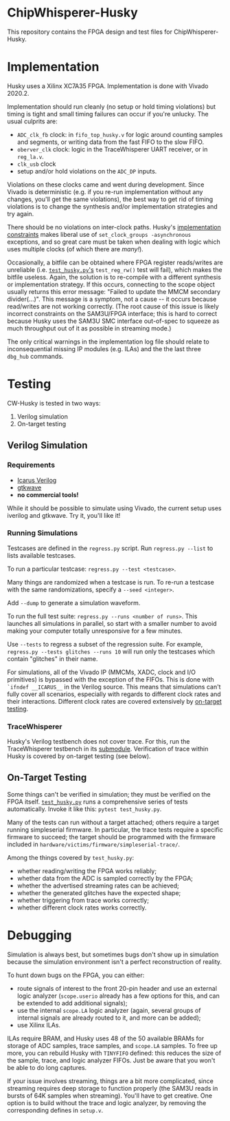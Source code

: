 # ChipWhisperer-Husky
This repository contains the FPGA design and test files for
ChipWhisperer-Husky.

# Implementation
Husky uses a Xilinx XC7A35 FPGA. Implementation is done with Vivado 2020.2.

Implementation should run cleanly (no setup or hold timing violations) but
timing is tight and small timing failures can occur if you're unlucky. The
usual culprits are:
* `ADC_clk_fb` clock: in `fifo_top_husky.v` for logic around counting
  samples and segments, or writing data from the fast FIFO to the slow FIFO.
* `oberver_clk` clock: logic in the TraceWhisperer UART receiver, or in
  `reg_la.v`.
* `clk_usb` clock
* setup and/or hold violations on the `ADC_DP` inputs.

Violations on these clocks came and went during development. Since Vivado is
deterministic (e.g. if you re-run implementation without any changes, you'll
get the same violations), the best way to get rid of timing violations is to
change the synthesis and/or implementation strategies and try again.

There should be no violations on inter-clock paths. Husky's [implementation
constraints](fpga/vivado/cwhusky.xdc) makes liberal use of `set_clock_groups
-asynchronous` exceptions, and so great care must be taken when dealing with
logic which uses multiple clocks (of which there are *many!*).

Occasionally, a bitfile can be obtained where  FPGA register reads/writes
are unreliable (i.e. [`test_husky.py`'s](#on-target-testing) `test_reg_rw()`
test will fail), which makes the bitfile useless. Again, the solution is to
re-compile with a different synthesis or implementation strategy. If this
occurs, connecting to the scope object usually returns this error message:
"Failed to update the MMCM secondary divider(...)". This message is a
symptom, not a cause -- it occurs because read/writes are not working
correctly.  (The root cause of this issue is likely incorrect constraints on
the SAM3U/FPGA interface; this is hard to correct because Husky uses the
SAM3U SMC interface out-of-spec to squeeze as much throughput out of it as
possible in streaming mode.)

The only critical warnings in the implementation log file should relate to
inconsequential missing IP modules (e.g. ILAs) and the the last three
`dbg_hub` commands.

# Testing

CW-Husky is tested in two ways:
1. Verilog simulation
2. On-target testing

## Verilog Simulation

### Requirements
* [Icarus Verilog](http://iverilog.icarus.com)
* [gtkwave](http://gtkwave.sourceforge.net)
* **no commercial tools!**

While it should be possible to simulate using Vivado, the current setup uses
iverilog and gtkwave. Try it, you'll like it!

### Running Simulations
Testcases are defined in the `regress.py` script. Run `regress.py --list` to
lists available testcases. 

To run a particular testcase: `regress.py --test <testcase>`. 

Many things are randomized when a testcase is run. To re-run a testcase with
the same randomizations, specify a `--seed <integer>`. 

Add `--dump` to generate a simulation waveform.

To run the full test suite: `regress.py --runs <number of runs>`. This
launches all simulations in parallel, so start with a smaller number to
avoid making your computer totally unresponsive for a few minutes.

Use `--tests` to regress a subset of the regression suite. For example,
`regress.py --tests glitches --runs 10` will run only the testcases which
contain "glitches" in their name.

For simulations, all of the Vivado IP (MMCMs, XADC, clock and I/O
primitives) is bypassed with the exception of the FIFOs. This is done with
`` `ifndef __ICARUS__`` in the Verilog source. This means that simulations
can't fully cover all scenarios, especially with regards to different clock
rates and their interactions. Different clock rates are covered extensively
by [on-target testing](#on-target-testing).

### TraceWhisperer
Husky's Verilog testbench does not cover trace. For this, run the
TraceWhisperer testbench in its
[submodule](https://github.com/newaetech/chipwhisperer-husky-fpga/tree/main/fpga).
Verification of trace within Husky is covered by on-target testing (see
below).


## On-Target Testing
Some things can't be verified in simulation; they must be verified on the
FPGA itself.
[`test_husky.py`](https://github.com/newaetech/chipwhisperer/blob/develop/tests/test_husky.py)
runs a comprehensive series of tests automatically. Invoke it like this:
`pytest test_husky.py`.

Many of the tests can run without a target attached; others require a target
running simpleserial firmware. In particular, the trace tests require a
specific firmware to succeed; the target should be programmed with the
firmware included in `hardware/victims/firmware/simpleserial-trace/`.

Among the things covered by `test_husky.py`:
* whether reading/writing the FPGA works reliably;
* whether data from the ADC is sampled correctly by the FPGA;
* whether the advertised streaming rates can be achieved;
* whether the generated glitches have the expected shape;
* whether triggering from trace works correctly;
* whether different clock rates works correctly.

# Debugging

Simulation is always best, but sometimes bugs don't show up in simulation
because the simulation environment isn't a perfect reconstruction of
reality.

To hunt down bugs on the FPGA, you can either:
* route signals of interest to the front 20-pin header and use an external
  logic analyzer (`scope.userio` already has a few options for this, and can
  be extended to add additional signals);
* use the internal `scope.LA` logic analyzer (again, several groups of
  internal signals are already routed to it, and more can be added);
* use Xilinx ILAs.

ILAs require BRAM, and Husky uses 48 of the 50 available BRAMs for storage
of ADC samples, trace samples, and `scope.LA` samples. To free up more, you
can rebuild Husky with `TINYFIFO` defined: this reduces the size of the
sample, trace, and logic analyzer FIFOs. Just be aware that you won't be
able to do long captures. 

If your issue involves streaming, things are a bit more complicated, since
streaming requires deep storage to function properly (the SAM3U reads in
bursts of 64K samples when streaming). You'll have to get creative. One
option is to build without the trace and logic analyzer, by removing the
corresponding defines in `setup.v`.

